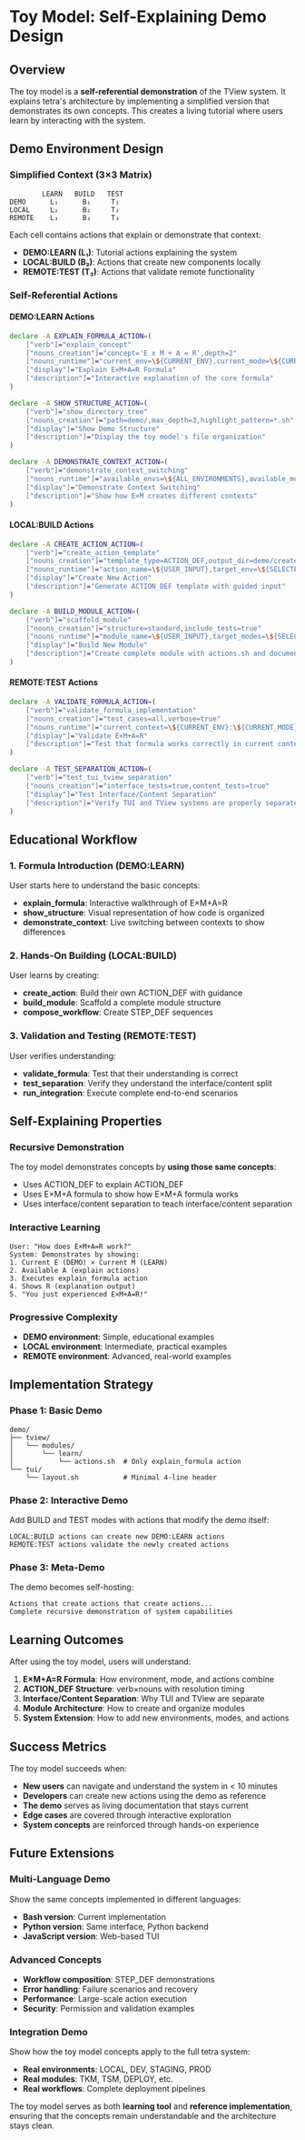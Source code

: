 # Toy Model: Self-Explaining Demo Design

## Overview

The toy model is a **self-referential demonstration** of the TView system. It explains tetra's architecture by implementing a simplified version that demonstrates its own concepts. This creates a living tutorial where users learn by interacting with the system.

## Demo Environment Design

### Simplified Context (3×3 Matrix)

```
        LEARN   BUILD   TEST
DEMO      L₁      B₁     T₁
LOCAL     L₂      B₂     T₂
REMOTE    L₃      B₃     T₃
```

Each cell contains actions that explain or demonstrate that context:
- **DEMO:LEARN (L₁)**: Tutorial actions explaining the system
- **LOCAL:BUILD (B₂)**: Actions that create new components locally
- **REMOTE:TEST (T₃)**: Actions that validate remote functionality

### Self-Referential Actions

#### DEMO:LEARN Actions
```bash
declare -A EXPLAIN_FORMULA_ACTION=(
    ["verb"]="explain_concept"
    ["nouns_creation"]="concept='E x M + A = R',depth=2"
    ["nouns_runtime"]="current_env=\${CURRENT_ENV},current_mode=\${CURRENT_MODE}"
    ["display"]="Explain E×M+A=R Formula"
    ["description"]="Interactive explanation of the core formula"
)

declare -A SHOW_STRUCTURE_ACTION=(
    ["verb"]="show_directory_tree"
    ["nouns_creation"]="path=demo/,max_depth=3,highlight_pattern=*.sh"
    ["display"]="Show Demo Structure"
    ["description"]="Display the toy model's file organization"
)

declare -A DEMONSTRATE_CONTEXT_ACTION=(
    ["verb"]="demonstrate_context_switching"
    ["nouns_runtime"]="available_envs=\${ALL_ENVIRONMENTS},available_modes=\${ALL_MODES}"
    ["display"]="Demonstrate Context Switching"
    ["description"]="Show how E×M creates different contexts"
)
```

#### LOCAL:BUILD Actions
```bash
declare -A CREATE_ACTION_ACTION=(
    ["verb"]="create_action_template"
    ["nouns_creation"]="template_type=ACTION_DEF,output_dir=demo/created"
    ["nouns_runtime"]="action_name=\${USER_INPUT},target_env=\${SELECTED_ENV}"
    ["display"]="Create New Action"
    ["description"]="Generate ACTION_DEF template with guided input"
)

declare -A BUILD_MODULE_ACTION=(
    ["verb"]="scaffold_module"
    ["nouns_creation"]="structure=standard,include_tests=true"
    ["nouns_runtime"]="module_name=\${USER_INPUT},target_modes=\${SELECTED_MODES}"
    ["display"]="Build New Module"
    ["description"]="Create complete module with actions.sh and documentation"
)
```

#### REMOTE:TEST Actions
```bash
declare -A VALIDATE_FORMULA_ACTION=(
    ["verb"]="validate_formula_implementation"
    ["nouns_creation"]="test_cases=all,verbose=true"
    ["nouns_runtime"]="current_context=\${CURRENT_ENV}:\${CURRENT_MODE}"
    ["display"]="Validate E×M+A=R"
    ["description"]="Test that formula works correctly in current context"
)

declare -A TEST_SEPARATION_ACTION=(
    ["verb"]="test_tui_tview_separation"
    ["nouns_creation"]="interface_tests=true,content_tests=true"
    ["display"]="Test Interface/Content Separation"
    ["description"]="Verify TUI and TView systems are properly separated"
)
```

## Educational Workflow

### 1. Formula Introduction (DEMO:LEARN)
User starts here to understand the basic concepts:
- **explain_formula**: Interactive walkthrough of E×M+A=R
- **show_structure**: Visual representation of how code is organized
- **demonstrate_context**: Live switching between contexts to show differences

### 2. Hands-On Building (LOCAL:BUILD)
User learns by creating:
- **create_action**: Build their own ACTION_DEF with guidance
- **build_module**: Scaffold a complete module structure
- **compose_workflow**: Create STEP_DEF sequences

### 3. Validation and Testing (REMOTE:TEST)
User verifies understanding:
- **validate_formula**: Test that their understanding is correct
- **test_separation**: Verify they understand the interface/content split
- **run_integration**: Execute complete end-to-end scenarios

## Self-Explaining Properties

### Recursive Demonstration
The toy model demonstrates concepts by **using those same concepts**:
- Uses ACTION_DEF to explain ACTION_DEF
- Uses E×M+A formula to show how E×M+A formula works
- Uses interface/content separation to teach interface/content separation

### Interactive Learning
```
User: "How does E×M+A=R work?"
System: Demonstrates by showing:
1. Current E (DEMO) × Current M (LEARN)
2. Available A (explain actions)
3. Executes explain_formula action
4. Shows R (explanation output)
5. "You just experienced E×M+A=R!"
```

### Progressive Complexity
- **DEMO environment**: Simple, educational examples
- **LOCAL environment**: Intermediate, practical examples
- **REMOTE environment**: Advanced, real-world examples

## Implementation Strategy

### Phase 1: Basic Demo
```
demo/
├── tview/
│   └── modules/
│       └── learn/
│           └── actions.sh  # Only explain_formula action
└── tui/
    └── layout.sh           # Minimal 4-line header
```

### Phase 2: Interactive Demo
Add BUILD and TEST modes with actions that modify the demo itself:
```
LOCAL:BUILD actions can create new DEMO:LEARN actions
REMOTE:TEST actions validate the newly created actions
```

### Phase 3: Meta-Demo
The demo becomes self-hosting:
```
Actions that create actions that create actions...
Complete recursive demonstration of system capabilities
```

## Learning Outcomes

After using the toy model, users will understand:
1. **E×M+A=R Formula**: How environment, mode, and actions combine
2. **ACTION_DEF Structure**: verb×nouns with resolution timing
3. **Interface/Content Separation**: Why TUI and TView are separate
4. **Module Architecture**: How to create and organize modules
5. **System Extension**: How to add new environments, modes, and actions

## Success Metrics

The toy model succeeds when:
- **New users** can navigate and understand the system in < 10 minutes
- **Developers** can create new actions using the demo as reference
- **The demo** serves as living documentation that stays current
- **Edge cases** are covered through interactive exploration
- **System concepts** are reinforced through hands-on experience

## Future Extensions

### Multi-Language Demo
Show the same concepts implemented in different languages:
- **Bash version**: Current implementation
- **Python version**: Same interface, Python backend
- **JavaScript version**: Web-based TUI

### Advanced Concepts
- **Workflow composition**: STEP_DEF demonstrations
- **Error handling**: Failure scenarios and recovery
- **Performance**: Large-scale action execution
- **Security**: Permission and validation examples

### Integration Demo
Show how the toy model concepts apply to the full tetra system:
- **Real environments**: LOCAL, DEV, STAGING, PROD
- **Real modules**: TKM, TSM, DEPLOY, etc.
- **Real workflows**: Complete deployment pipelines

The toy model serves as both **learning tool** and **reference implementation**, ensuring that the concepts remain understandable and the architecture stays clean.